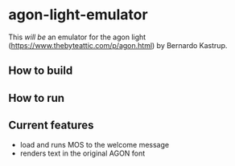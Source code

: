 # agon-light-emulator

This *will be* an emulator for the agon light (https://www.thebyteattic.com/p/agon.html) by Bernardo Kastrup.

## How to build

## How to run

## Current features

* load and runs MOS to the welcome message
* renders text in the original AGON font
